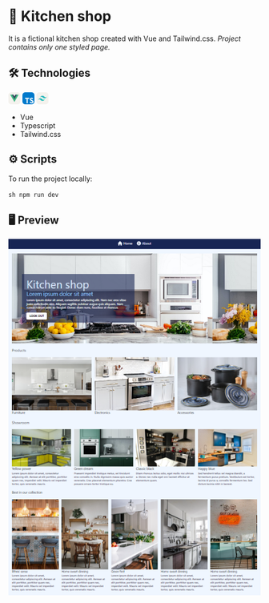# 🔪 Kitchen shop

It is a fictional kitchen shop created with Vue and Tailwind.css.
_Project contains only one styled page._

## 🛠️ Technologies
<img src="./public/icons/vue.svg" width="24"> <img src="./public/icons/typescript.svg" width="24"> <img src="./public/icons/tailwind.svg" width="24"> 

- Vue
- Typescript
- Tailwind.css

## ⚙️ Scripts

To run the project locally:

``sh
npm run dev
``

## 🖥️ Preview

![Image - preview of my page](./public/readme-example.png)
